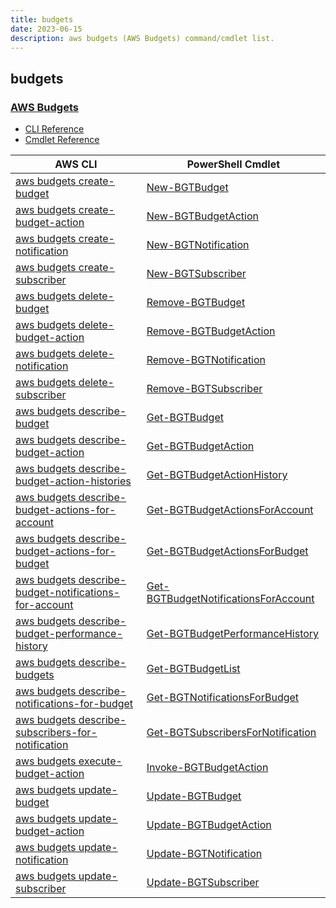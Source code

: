 ```yaml
---
title: budgets
date: 2023-06-15
description: aws budgets (AWS Budgets) command/cmdlet list.
---
```


## budgets

### [AWS Budgets](https://aws.amazon.com/aws-cost-management/aws-budgets/)

* [CLI Reference](https://awscli.amazonaws.com/v2/documentation/api/latest/reference/budgets/index.html)
* [Cmdlet Reference](https://docs.aws.amazon.com/powershell/latest/reference/items/AWS_Budgets_cmdlets.html)

|AWS CLI|PowerShell Cmdlet|
|----|----|
|[aws budgets create-budget](https://awscli.amazonaws.com/v2/documentation/api/latest/reference/budgets/create-budget.html)|[New-BGTBudget](https://docs.aws.amazon.com/powershell/latest/reference/items/New-BGTBudget.html)|
|[aws budgets create-budget-action](https://awscli.amazonaws.com/v2/documentation/api/latest/reference/budgets/create-budget-action.html)|[New-BGTBudgetAction](https://docs.aws.amazon.com/powershell/latest/reference/items/New-BGTBudgetAction.html)|
|[aws budgets create-notification](https://awscli.amazonaws.com/v2/documentation/api/latest/reference/budgets/create-notification.html)|[New-BGTNotification](https://docs.aws.amazon.com/powershell/latest/reference/items/New-BGTNotification.html)|
|[aws budgets create-subscriber](https://awscli.amazonaws.com/v2/documentation/api/latest/reference/budgets/create-subscriber.html)|[New-BGTSubscriber](https://docs.aws.amazon.com/powershell/latest/reference/items/New-BGTSubscriber.html)|
|[aws budgets delete-budget](https://awscli.amazonaws.com/v2/documentation/api/latest/reference/budgets/delete-budget.html)|[Remove-BGTBudget](https://docs.aws.amazon.com/powershell/latest/reference/items/Remove-BGTBudget.html)|
|[aws budgets delete-budget-action](https://awscli.amazonaws.com/v2/documentation/api/latest/reference/budgets/delete-budget-action.html)|[Remove-BGTBudgetAction](https://docs.aws.amazon.com/powershell/latest/reference/items/Remove-BGTBudgetAction.html)|
|[aws budgets delete-notification](https://awscli.amazonaws.com/v2/documentation/api/latest/reference/budgets/delete-notification.html)|[Remove-BGTNotification](https://docs.aws.amazon.com/powershell/latest/reference/items/Remove-BGTNotification.html)|
|[aws budgets delete-subscriber](https://awscli.amazonaws.com/v2/documentation/api/latest/reference/budgets/delete-subscriber.html)|[Remove-BGTSubscriber](https://docs.aws.amazon.com/powershell/latest/reference/items/Remove-BGTSubscriber.html)|
|[aws budgets describe-budget](https://awscli.amazonaws.com/v2/documentation/api/latest/reference/budgets/describe-budget.html)|[Get-BGTBudget](https://docs.aws.amazon.com/powershell/latest/reference/items/Get-BGTBudget.html)|
|[aws budgets describe-budget-action](https://awscli.amazonaws.com/v2/documentation/api/latest/reference/budgets/describe-budget-action.html)|[Get-BGTBudgetAction](https://docs.aws.amazon.com/powershell/latest/reference/items/Get-BGTBudgetAction.html)|
|[aws budgets describe-budget-action-histories](https://awscli.amazonaws.com/v2/documentation/api/latest/reference/budgets/describe-budget-action-histories.html)|[Get-BGTBudgetActionHistory](https://docs.aws.amazon.com/powershell/latest/reference/items/Get-BGTBudgetActionHistory.html)|
|[aws budgets describe-budget-actions-for-account](https://awscli.amazonaws.com/v2/documentation/api/latest/reference/budgets/describe-budget-actions-for-account.html)|[Get-BGTBudgetActionsForAccount](https://docs.aws.amazon.com/powershell/latest/reference/items/Get-BGTBudgetActionsForAccount.html)|
|[aws budgets describe-budget-actions-for-budget](https://awscli.amazonaws.com/v2/documentation/api/latest/reference/budgets/describe-budget-actions-for-budget.html)|[Get-BGTBudgetActionsForBudget](https://docs.aws.amazon.com/powershell/latest/reference/items/Get-BGTBudgetActionsForBudget.html)|
|[aws budgets describe-budget-notifications-for-account](https://awscli.amazonaws.com/v2/documentation/api/latest/reference/budgets/describe-budget-notifications-for-account.html)|[Get-BGTBudgetNotificationsForAccount](https://docs.aws.amazon.com/powershell/latest/reference/items/Get-BGTBudgetNotificationsForAccount.html)|
|[aws budgets describe-budget-performance-history](https://awscli.amazonaws.com/v2/documentation/api/latest/reference/budgets/describe-budget-performance-history.html)|[Get-BGTBudgetPerformanceHistory](https://docs.aws.amazon.com/powershell/latest/reference/items/Get-BGTBudgetPerformanceHistory.html)|
|[aws budgets describe-budgets](https://awscli.amazonaws.com/v2/documentation/api/latest/reference/budgets/describe-budgets.html)|[Get-BGTBudgetList](https://docs.aws.amazon.com/powershell/latest/reference/items/Get-BGTBudgetList.html)|
|[aws budgets describe-notifications-for-budget](https://awscli.amazonaws.com/v2/documentation/api/latest/reference/budgets/describe-notifications-for-budget.html)|[Get-BGTNotificationsForBudget](https://docs.aws.amazon.com/powershell/latest/reference/items/Get-BGTNotificationsForBudget.html)|
|[aws budgets describe-subscribers-for-notification](https://awscli.amazonaws.com/v2/documentation/api/latest/reference/budgets/describe-subscribers-for-notification.html)|[Get-BGTSubscribersForNotification](https://docs.aws.amazon.com/powershell/latest/reference/items/Get-BGTSubscribersForNotification.html)|
|[aws budgets execute-budget-action](https://awscli.amazonaws.com/v2/documentation/api/latest/reference/budgets/execute-budget-action.html)|[Invoke-BGTBudgetAction](https://docs.aws.amazon.com/powershell/latest/reference/items/Invoke-BGTBudgetAction.html)|
|[aws budgets update-budget](https://awscli.amazonaws.com/v2/documentation/api/latest/reference/budgets/update-budget.html)|[Update-BGTBudget](https://docs.aws.amazon.com/powershell/latest/reference/items/Update-BGTBudget.html)|
|[aws budgets update-budget-action](https://awscli.amazonaws.com/v2/documentation/api/latest/reference/budgets/update-budget-action.html)|[Update-BGTBudgetAction](https://docs.aws.amazon.com/powershell/latest/reference/items/Update-BGTBudgetAction.html)|
|[aws budgets update-notification](https://awscli.amazonaws.com/v2/documentation/api/latest/reference/budgets/update-notification.html)|[Update-BGTNotification](https://docs.aws.amazon.com/powershell/latest/reference/items/Update-BGTNotification.html)|
|[aws budgets update-subscriber](https://awscli.amazonaws.com/v2/documentation/api/latest/reference/budgets/update-subscriber.html)|[Update-BGTSubscriber](https://docs.aws.amazon.com/powershell/latest/reference/items/Update-BGTSubscriber.html)|

